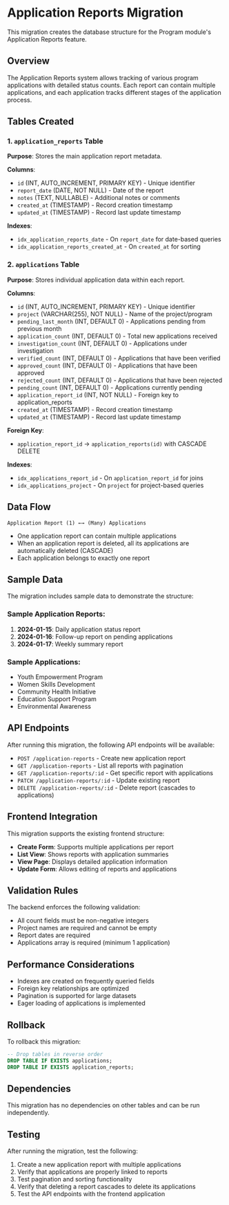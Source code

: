 # Application Reports Migration

This migration creates the database structure for the Program module's Application Reports feature.

## Overview

The Application Reports system allows tracking of various program applications with detailed status counts. Each report can contain multiple applications, and each application tracks different stages of the application process.

## Tables Created

### 1. `application_reports` Table

**Purpose**: Stores the main application report metadata.

**Columns**:
- `id` (INT, AUTO_INCREMENT, PRIMARY KEY) - Unique identifier
- `report_date` (DATE, NOT NULL) - Date of the report
- `notes` (TEXT, NULLABLE) - Additional notes or comments
- `created_at` (TIMESTAMP) - Record creation timestamp
- `updated_at` (TIMESTAMP) - Record last update timestamp

**Indexes**:
- `idx_application_reports_date` - On `report_date` for date-based queries
- `idx_application_reports_created_at` - On `created_at` for sorting

### 2. `applications` Table

**Purpose**: Stores individual application data within each report.

**Columns**:
- `id` (INT, AUTO_INCREMENT, PRIMARY KEY) - Unique identifier
- `project` (VARCHAR(255), NOT NULL) - Name of the project/program
- `pending_last_month` (INT, DEFAULT 0) - Applications pending from previous month
- `application_count` (INT, DEFAULT 0) - Total new applications received
- `investigation_count` (INT, DEFAULT 0) - Applications under investigation
- `verified_count` (INT, DEFAULT 0) - Applications that have been verified
- `approved_count` (INT, DEFAULT 0) - Applications that have been approved
- `rejected_count` (INT, DEFAULT 0) - Applications that have been rejected
- `pending_count` (INT, DEFAULT 0) - Applications currently pending
- `application_report_id` (INT, NOT NULL) - Foreign key to application_reports
- `created_at` (TIMESTAMP) - Record creation timestamp
- `updated_at` (TIMESTAMP) - Record last update timestamp

**Foreign Key**:
- `application_report_id` → `application_reports(id)` with CASCADE DELETE

**Indexes**:
- `idx_applications_report_id` - On `application_report_id` for joins
- `idx_applications_project` - On `project` for project-based queries

## Data Flow

```
Application Report (1) ←→ (Many) Applications
```

- One application report can contain multiple applications
- When an application report is deleted, all its applications are automatically deleted (CASCADE)
- Each application belongs to exactly one report

## Sample Data

The migration includes sample data to demonstrate the structure:

### Sample Application Reports:
1. **2024-01-15**: Daily application status report
2. **2024-01-16**: Follow-up report on pending applications  
3. **2024-01-17**: Weekly summary report

### Sample Applications:
- Youth Empowerment Program
- Women Skills Development
- Community Health Initiative
- Education Support Program
- Environmental Awareness

## API Endpoints

After running this migration, the following API endpoints will be available:

- `POST /application-reports` - Create new application report
- `GET /application-reports` - List all reports with pagination
- `GET /application-reports/:id` - Get specific report with applications
- `PATCH /application-reports/:id` - Update existing report
- `DELETE /application-reports/:id` - Delete report (cascades to applications)

## Frontend Integration

This migration supports the existing frontend structure:

- **Create Form**: Supports multiple applications per report
- **List View**: Shows reports with application summaries
- **View Page**: Displays detailed application information
- **Update Form**: Allows editing of reports and applications

## Validation Rules

The backend enforces the following validation:

- All count fields must be non-negative integers
- Project names are required and cannot be empty
- Report dates are required
- Applications array is required (minimum 1 application)

## Performance Considerations

- Indexes are created on frequently queried fields
- Foreign key relationships are optimized
- Pagination is supported for large datasets
- Eager loading of applications is implemented

## Rollback

To rollback this migration:

```sql
-- Drop tables in reverse order
DROP TABLE IF EXISTS applications;
DROP TABLE IF EXISTS application_reports;
```

## Dependencies

This migration has no dependencies on other tables and can be run independently.

## Testing

After running the migration, test the following:

1. Create a new application report with multiple applications
2. Verify that applications are properly linked to reports
3. Test pagination and sorting functionality
4. Verify that deleting a report cascades to delete its applications
5. Test the API endpoints with the frontend application 